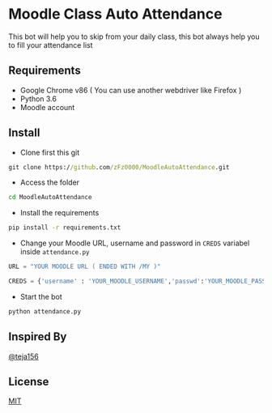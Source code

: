 # Moodle Class Auto Attendance

This bot will help you to skip from your daily class, this bot always help you to fill your attendance list


## Requirements

- Google Chrome v86 ( You can use another webdriver like Firefox )
- Python 3.6
- Moodle account

## Install

- Clone first this git

```cmd
git clone https://github.com/zFz0000/MoodleAutoAttendance.git
```

- Access the folder

```cmd
cd MoodleAutoAttendance
```

- Install the requirements

```cmd
pip install -r requirements.txt
```

- Change your Moodle URL, username and password in ```CREDS``` variabel inside ```attendance.py```

```python
URL = "YOUR MOODLE URL ( ENDED WITH /MY )"

CREDS = {'username' : 'YOUR_MOODLE_USERNAME','passwd':'YOUR_MOODLE_PASSWORD'}
```

- Start the bot

```cmd
python attendance.py
```

## Inspired By
[@teja156](https://github.com/teja156/microsoft-teams-class-attender)


## License

[MIT](https://choosealicense.com/licenses/mit/)
